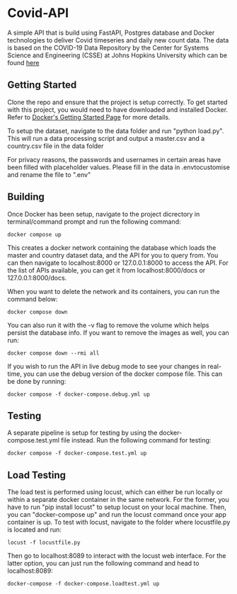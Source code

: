 # Covid-API

A simple API that is build using FastAPI, Postgres database and Docker technologies to deliver Covid timeseries and daily new count data. The data is based on the COVID-19 Data Repository by the Center for Systems Science and Engineering (CSSE) at Johns Hopkins University which can be found [here](https://github.com/CSSEGISandData/COVID-19) 

## Getting Started

Clone the repo and ensure that the project is setup correctly. To get started with this project, you would need to have downloaded and installed Docker. Refer to [Docker's Getting Started Page](https://docs.docker.com/get-started/) for more details.  

To setup the dataset, navigate to the data folder and run "python load.py". This will run a data processing script and output a master.csv and a country.csv file in the data folder 

For privacy reasons, the passwords and usernames in certain areas have been filled with placeholder values. Please fill in the data in .envtocustomise and rename the file to ".env"

## Building

Once Docker has been setup, navigate to the project dicrectory in terminal/command prompt and run the following command:

```
docker compose up
```

This creates a docker network containing the database which loads the master and country dataset data, and the API for you to query from. You can then navigate to localhost:8000 or 127.0.0.1:8000 to access the API. For the list of APIs available, you can get it from localhost:8000/docs or 127.0.0.1:8000/docs.

When you want to delete the network and its containers, you can run the command below:

```
docker compose down
```

You can also run it with the -v flag to remove the volume which helps persist the database info. 
If you want to remove the images as well, you can run:

```
docker compose down --rmi all
```

If you wish to run the API in live debug mode to see your changes in real-time, you can use the debug version of the docker compose file. This can be done by running:

```
docker compose -f docker-compose.debug.yml up
```


## Testing

A separate pipeline is setup for testing by using the docker-compose.test.yml file instead. Run the following command for testing:

```
docker compose -f docker-compose.test.yml up
```

## Load Testing

The load test is performed using locust, which can either be run locally or within a separate docker container in the same network. For the former, you have to run "pip install locust" to setup locust on your local machine. Then, you can "docker-compose up" and run the locust command once your app container is up. To test with locust, navigate to the folder where locustfile.py is located and run:

```
locust -f locustfile.py
```

Then go to localhost:8089 to interact with the locust web interface. For the latter option, you can just run the following command and head to localhost:8089:

```
docker-compose -f docker-compose.loadtest.yml up
```